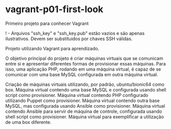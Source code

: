 # vagrant-p01-first-look
Primeiro projeto para conhecer Vagrant

! - Arquivos "ssh_key" e "ssh_key.pub" estão vazios e são apenas ilustrativos. Devem ser substituidos por chaves SSH válidas.

Projeto utilizando Vagrant para aprendizado.

O objetivo principal do projeto é criar máquinas virtuais que se comunicam entre si e apresentar diferentes formas de provisionar essas máquinas.
Para isso, uma aplicação PHP, rodando em uma máquina virtual, é capaz de se comunicar com uma base MySQL configurada em outra máquina virtual. 

Criação de máquinas virtuais utilizando, por padrão, ubuntu/bionic64 como box.
Máquina virtual contendo uma base MySQL e configurada usando shell script como provisioner.
Máquina virtual contendo PHP configurado utilizando Puppet como provisioner.
Máquina virtual contendo outra base MySQL, mas configurada usando Ansible como provisioner.
Máquina virtual contendo Ansible para servir de máquina de controle, configurada usando shell script como provisioner.
Máquina virtual para exemplificar a utilização de uma box diferente.
